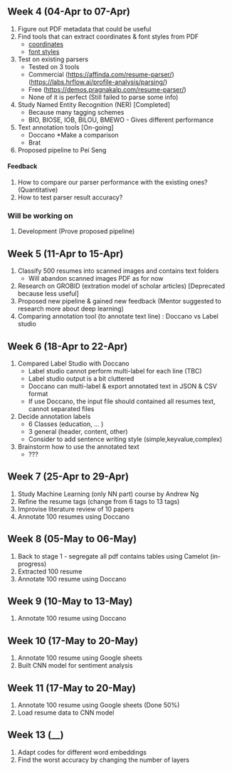 ## Week 4 (04-Apr to 07-Apr)

1. Figure out PDF metadata that could be useful
2. Find tools that can extract coordinates & font styles from PDF
    - [coordinates](https://www.e-iceblue.com/Tutorials/Spire.PDF/Spire.PDF-Program-Guide/Text/How-to-Get-Coordinates-of-Desired-Text-in-PDF-in-C-VB.NET.html)
    - [font styles](https://stackoverflow.com/questions/68097779/how-to-find-the-font-size-of-every-paragraph-of-pdf-file-using-python-code)
3. Test on existing parsers
    - Tested on 3 tools
    - Commercial (https://affinda.com/resume-parser/) (https://labs.hrflow.ai/profile-analysis/parsing/) <br>
    - Free (https://demos.pragnakalp.com/resume-parser/)
    - None of it is perfect (Still failed to parse some info)
4. Study Named Entity Recognition (NER) [Completed]
    - Because many tagging schemes
    - BIO, BIOSE, IOB, BILOU, BMEWO - Gives different performance
5. Text annotation tools [On-going]
    - Doccano *Make a comparison
    - Brat
6. Proposed pipeline to Pei Seng 
#### Feedback
1. How to compare our parser performance with the existing ones? (Quantitative)
2. How to test parser result accuracy?

### Will be working on
1. Development (Prove proposed pipeline)

## Week 5 (11-Apr to 15-Apr)
1. Classify 500 resumes into scanned images and contains text folders
    - Will abandon scanned images PDF as for now
2. Research on GROBID (extration model of scholar articles) [Deprecated because less useful]
3. Proposed new pipeline & gained new feedback (Mentor suggested to research more about deep learning)
4. Comparing annotation tool (to annotate text line) : Doccano vs Label studio

## Week 6 (18-Apr to 22-Apr)
1. Compared Label Studio with Doccano 
    - Label studio cannot perform multi-label for each line (TBC)
    - Label studio output is a bit cluttered
    - Doccano can multi-label & export annotated text in JSON & CSV format
    - If use Doccano, the input file should contained all resumes text, cannot separated files
2. Decide annotation labels 
    - 6 Classes (education, ... )
    - 3 general (header, content, other)
    - Consider to add sentence writing style (simple,keyvalue,complex)
3. Brainstorm how to use the annotated text
    - ???

## Week 7 (25-Apr to 29-Apr)
1. Study Machine Learning (only NN part) course by Andrew Ng
2. Refine the resume tags (change from 6 tags to 13 tags)
3. Improvise literature review of 10 papers 
4. Annotate 100 resumes using Doccano

## Week 8 (05-May to 06-May)
1. Back to stage 1 - segregate all pdf contains tables using Camelot (in-progress)
2. Extracted 100 resume
3. Annotate 100 resume using Doccano

## Week 9 (10-May to 13-May)
1. Annotate 100 resume using Doccano

## Week 10 (17-May to 20-May)
1. Annotate 100 resume using Google sheets
2. Built CNN model for sentiment analysis

## Week 11 (17-May to 20-May)
1. Annotate 100 resume using Google sheets (Done 50%)
2. Load resume data to CNN model

## Week 13 (__)
1. Adapt codes for different word embeddings
2. Find the worst accuracy by changing the number of layers
